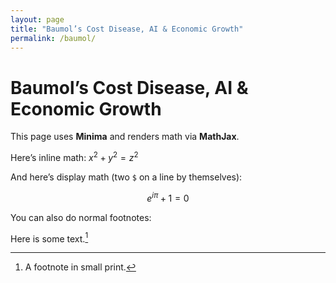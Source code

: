 ```yaml
---
layout: page
title: "Baumol’s Cost Disease, AI & Economic Growth"
permalink: /baumol/
---
```


# Baumol’s Cost Disease, AI & Economic Growth

This page uses **Minima** and renders math via **MathJax**.

Here’s inline math: $x^2 + y^2 = z^2$

And here’s display math (two `$` on a line by themselves):

$$
e^{i\pi} + 1 = 0
$$

You can also do normal footnotes:

Here is some text.[^1]

[^1]: A footnote in small print.
